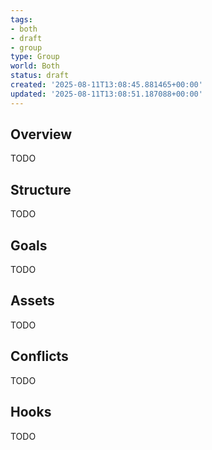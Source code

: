 ```yaml
---
tags:
- both
- draft
- group
type: Group
world: Both
status: draft
created: '2025-08-11T13:08:45.881465+00:00'
updated: '2025-08-11T13:08:51.187088+00:00'
---
```



## Overview

TODO
## Structure

TODO
## Goals

TODO
## Assets

TODO
## Conflicts

TODO
## Hooks

TODO

